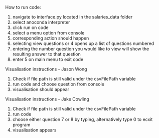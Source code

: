 How to run code:
1. navigate to interface.py located in the salaries_data folder
2. select anoconda interpreter
3. click run on code
4. select a menu option from console
5. corresponding action should happen
6. selecting view questions or 4 opens up a list of questions numbered
7. entering the number question you would like to view will show the resulting answer to that question
8. enter 5 on main menu to exit code

Visualisation instructions - Jason Wong
1. Check if file path is still valid under the csvFilePath variable
2. run code and choose question from console
3. visualisation should appear

Visualisation instructions - Jake Cowling
1. Check if file path is still valid under the csvFilePath variable
2. run code
3. choose either question 7 or 8 by typing, alternatively type 0 to ecxit program
4. visualisation appears
